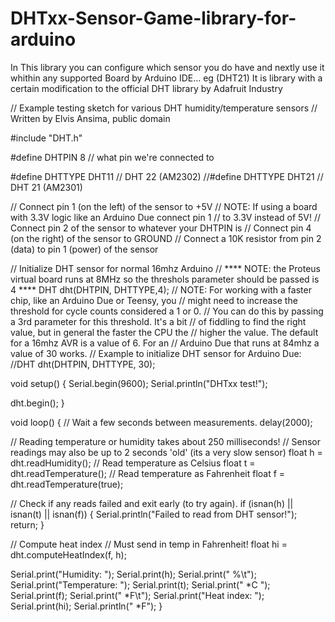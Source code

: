 # DHTxx-Sensor-Game-library-for-arduino
In This library you can configure which sensor you do have and nextly use it whithin any supported Board by Arduino IDE... eg (DHT21) 
It is  library with a certain modification to the official DHT library by Adafruit Industry

// Example testing sketch for various DHT humidity/temperature sensors
// Written by Elvis Ansima, public domain

#include "DHT.h"

#define DHTPIN 8     // what pin we're connected to

#define DHTTYPE DHT11   // DHT 22  (AM2302)
//#define DHTTYPE DHT21   // DHT 21 (AM2301)

// Connect pin 1 (on the left) of the sensor to +5V
// NOTE: If using a board with 3.3V logic like an Arduino Due connect pin 1
// to 3.3V instead of 5V!
// Connect pin 2 of the sensor to whatever your DHTPIN is
// Connect pin 4 (on the right) of the sensor to GROUND
// Connect a 10K resistor from pin 2 (data) to pin 1 (power) of the sensor

// Initialize DHT sensor for normal 16mhz Arduino
// **** NOTE: the Proteus virtual board runs at 8MHz so the threshols parameter should be passed is 4 ****
DHT dht(DHTPIN, DHTTYPE,4);
// NOTE: For working with a faster chip, like an Arduino Due or Teensy, you
// might need to increase the threshold for cycle counts considered a 1 or 0.
// You can do this by passing a 3rd parameter for this threshold.  It's a bit
// of fiddling to find the right value, but in general the faster the CPU the
// higher the value.  The default for a 16mhz AVR is a value of 6.  For an
// Arduino Due that runs at 84mhz a value of 30 works.
// Example to initialize DHT sensor for Arduino Due:
//DHT dht(DHTPIN, DHTTYPE, 30);

void setup() {
  Serial.begin(9600); 
  Serial.println("DHTxx test!");
 
  dht.begin();
}

void loop() {
  // Wait a few seconds between measurements.
  delay(2000);

  // Reading temperature or humidity takes about 250 milliseconds!
  // Sensor readings may also be up to 2 seconds 'old' (its a very slow sensor)
  float h = dht.readHumidity();
  // Read temperature as Celsius
  float t = dht.readTemperature();
  // Read temperature as Fahrenheit
  float f = dht.readTemperature(true);
  
  // Check if any reads failed and exit early (to try again).
  if (isnan(h) || isnan(t) || isnan(f)) {
    Serial.println("Failed to read from DHT sensor!");
    return;
  }

  // Compute heat index
  // Must send in temp in Fahrenheit!
  float hi = dht.computeHeatIndex(f, h);

  Serial.print("Humidity: "); 
  Serial.print(h);
  Serial.print(" %\t");
  Serial.print("Temperature: "); 
  Serial.print(t);
  Serial.print(" *C ");
  Serial.print(f);
  Serial.print(" *F\t");
  Serial.print("Heat index: ");
  Serial.print(hi);
  Serial.println(" *F");
}

